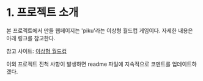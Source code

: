 # 1. 프로젝트 소개
본 프로젝트에서 만들 웹페이지는 'piku'라는 이상형 월드컵 게임이다. 자세한 내용은 아래 링크를 참고한다.

참고 사이트: [이상형 월드컵](https://www.piku.co.kr/)

이외 프로젝트 진척 사항이 발생하면 readme 파일에 지속적으로 코멘트를 업데이트하겠다.
